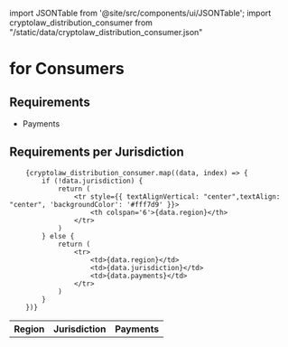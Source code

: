 import JSONTable from '@site/src/components/ui/JSONTable';
import cryptolaw_distribution_consumer from "/static/data/cryptolaw_distribution_consumer.json"

# for Consumers

## Requirements

- Payments


## Requirements per Jurisdiction

  <table>
		<tr style={{ textAlignVertical: "center", textAlign: "center", 'color': '#000000', 'backgroundColor': '#f0f0f0' }}>
			<th>Region</th>
			<th>Jurisdiction</th>
			<th>Payments</th>
		</tr>
	
		{cryptolaw_distribution_consumer.map((data, index) => {
			if (!data.jurisdiction) {
				return (
					<tr style={{ textAlignVertical: "center",textAlign: "center", 'backgroundColor': '#fff7d9' }}>
						<th colspan='6'>{data.region}</th>
					</tr>
				)
			} else {
				return (
					<tr>
						<td>{data.region}</td>
						<td>{data.jurisdiction}</td>
						<td>{data.payments}</td>
					</tr>
				)
			}
		})}
    
  </table>